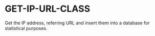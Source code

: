 GET-IP-URL-CLASS
================

Get the IP address, referring URL and insert them into a database for statistical purposes. 
